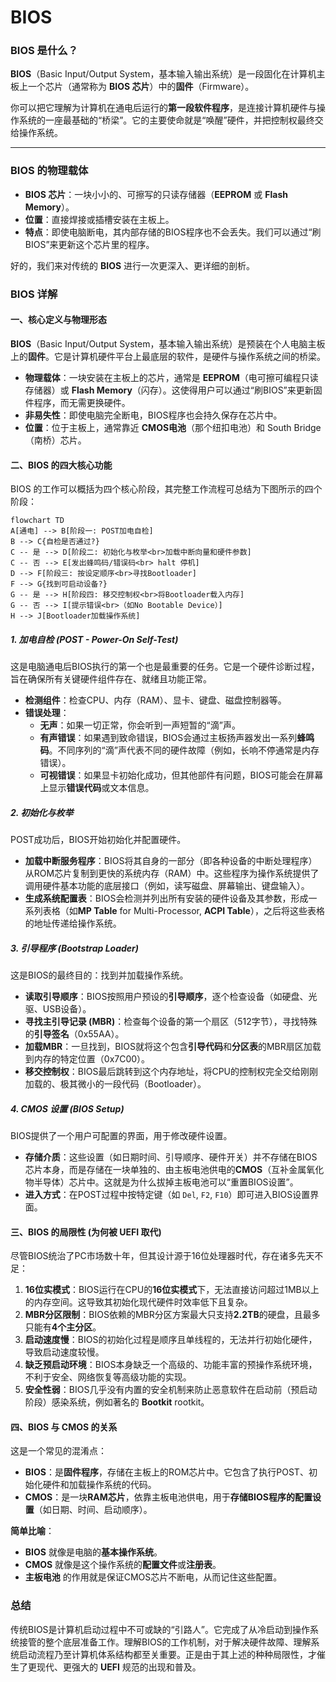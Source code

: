 # BIOS

### BIOS 是什么？

**BIOS**（Basic Input/Output System，基本输入输出系统）是一段固化在计算机主板上一个芯片（通常称为 **BIOS 芯片**）中的**固件**（Firmware）。

你可以把它理解为计算机在通电后运行的**第一段软件程序**，是连接计算机硬件与操作系统的一座最基础的“桥梁”。它的主要使命就是“唤醒”硬件，并把控制权最终交给操作系统。

---

### BIOS 的物理载体

*   **BIOS 芯片**：一块小小的、可擦写的只读存储器（**EEPROM** 或 **Flash Memory**）。
*   **位置**：直接焊接或插槽安装在主板上。
*   **特点**：即使电脑断电，其内部存储的BIOS程序也不会丢失。我们可以通过“刷BIOS”来更新这个芯片里的程序。



好的，我们来对传统的 **BIOS** 进行一次更深入、更详细的剖析。

### BIOS 详解

#### 一、核心定义与物理形态

**BIOS**（Basic Input/Output System，基本输入输出系统）是预装在个人电脑主板上的**固件**。它是计算机硬件平台上最底层的软件，是硬件与操作系统之间的桥梁。

*   **物理载体**：一块安装在主板上的芯片，通常是 **EEPROM**（电可擦可编程只读存储器）或 **Flash Memory**（闪存）。这使得用户可以通过“刷BIOS”来更新固件程序，而无需更换硬件。
*   **非易失性**：即使电脑完全断电，BIOS程序也会持久保存在芯片中。
*   **位置**：位于主板上，通常靠近 **CMOS电池**（那个纽扣电池）和 South Bridge（南桥）芯片。

#### 二、BIOS 的四大核心功能

BIOS 的工作可以概括为四个核心阶段，其完整工作流程可总结为下图所示的四个阶段：

```mermaid
flowchart TD
A[通电] --> B[阶段一: POST加电自检]
B --> C{自检是否通过?}
C -- 是 --> D[阶段二: 初始化与枚举<br>加载中断向量和硬件参数]
C -- 否 --> E[发出蜂鸣码/错误码<br> halt 停机]
D --> F[阶段三: 按设定顺序<br>寻找Bootloader]
F --> G{找到可启动设备?}
G -- 是 --> H[阶段四: 移交控制权<br>将Bootloader载入内存]
G -- 否 --> I[提示错误<br>（如No Bootable Device）]
H --> J[Bootloader加载操作系统]
```

##### 1. 加电自检 (POST - Power-On Self-Test)
这是电脑通电后BIOS执行的第一个也是最重要的任务。它是一个硬件诊断过程，旨在确保所有关键硬件组件存在、就绪且功能正常。
*   **检测组件**：检查CPU、内存（RAM）、显卡、键盘、磁盘控制器等。
*   **错误处理**：
    *   **无声**：如果一切正常，你会听到一声短暂的“滴”声。
    *   **有声错误**：如果遇到致命错误，BIOS会通过主板扬声器发出一系列**蜂鸣码**。不同序列的“滴”声代表不同的硬件故障（例如，长响不停通常是内存错误）。
    *   **可视错误**：如果显卡初始化成功，但其他部件有问题，BIOS可能会在屏幕上显示**错误代码**或文本信息。

##### 2. 初始化与枚举
POST成功后，BIOS开始初始化并配置硬件。
*   **加载中断服务程序**：BIOS将其自身的一部分（即各种设备的中断处理程序）从ROM芯片复制到更快的系统内存（RAM）中。这些程序为操作系统提供了调用硬件基本功能的底层接口（例如，读写磁盘、屏幕输出、键盘输入）。
*   **生成系统配置表**：BIOS会检测并列出所有安装的硬件设备及其参数，形成一系列表格（如**MP Table** for Multi-Processor, **ACPI Table**），之后将这些表格的地址传递给操作系统。

##### 3. 引导程序 (Bootstrap Loader)
这是BIOS的最终目的：找到并加载操作系统。
*   **读取引导顺序**：BIOS按照用户预设的**引导顺序**，逐个检查设备（如硬盘、光驱、USB设备）。
*   **寻找主引导记录 (MBR)**：检查每个设备的第一个扇区（512字节），寻找特殊的**引导签名**（0x55AA）。
*   **加载MBR**：一旦找到，BIOS就将这个包含**引导代码**和**分区表**的MBR扇区加载到内存的特定位置（0x7C00）。
*   **移交控制权**：BIOS最后跳转到这个内存地址，将CPU的控制权完全交给刚刚加载的、极其微小的一段代码（Bootloader）。

##### 4. CMOS 设置 (BIOS Setup)
BIOS提供了一个用户可配置的界面，用于修改硬件设置。
*   **存储介质**：这些设置（如日期时间、引导顺序、硬件开关）并不存储在BIOS芯片本身，而是存储在一块单独的、由主板电池供电的**CMOS**（互补金属氧化物半导体）芯片中。这就是为什么拔掉主板电池可以“重置BIOS设置”。
*   **进入方式**：在POST过程中按特定键（如 `Del`, `F2`, `F10`）即可进入BIOS设置界面。

#### 三、BIOS 的局限性 (为何被 UEFI 取代)

尽管BIOS统治了PC市场数十年，但其设计源于16位处理器时代，存在诸多先天不足：

1.  **16位实模式**：BIOS运行在CPU的**16位实模式**下，无法直接访问超过1MB以上的内存空间。这导致其初始化现代硬件时效率低下且复杂。
2.  **MBR分区限制**：BIOS依赖的MBR分区方案最大只支持**2.2TB**的硬盘，且最多只能有**4个主分区**。
3.  **启动速度慢**：BIOS的初始化过程是顺序且单线程的，无法并行初始化硬件，导致启动速度较慢。
4.  **缺乏预启动环境**：BIOS本身缺乏一个高级的、功能丰富的预操作系统环境，不利于安全、网络恢复等高级功能的实现。
5.  **安全性弱**：BIOS几乎没有内置的安全机制来防止恶意软件在启动前（预启动阶段）感染系统，例如著名的 **Bootkit**  rootkit。

#### 四、BIOS 与 CMOS 的关系

这是一个常见的混淆点：
*   **BIOS**：是**固件程序**，存储在主板上的ROM芯片中。它包含了执行POST、初始化硬件和加载操作系统的代码。
*   **CMOS**：是一块**RAM芯片**，依靠主板电池供电，用于**存储BIOS程序的配置设置**（如日期、时间、启动顺序）。

**简单比喻**：
*   **BIOS** 就像是电脑的**基本操作系统**。
*   **CMOS** 就像是这个操作系统的**配置文件**或**注册表**。
*   **主板电池** 的作用就是保证CMOS芯片不断电，从而记住这些配置。

### 总结

传统BIOS是计算机启动过程中不可或缺的“引路人”。它完成了从冷启动到操作系统接管的整个底层准备工作。理解BIOS的工作机制，对于解决硬件故障、理解系统启动流程乃至计算机体系结构都至关重要。正是由于其上述的种种局限性，才催生了更现代、更强大的 **UEFI** 规范的出现和普及。
